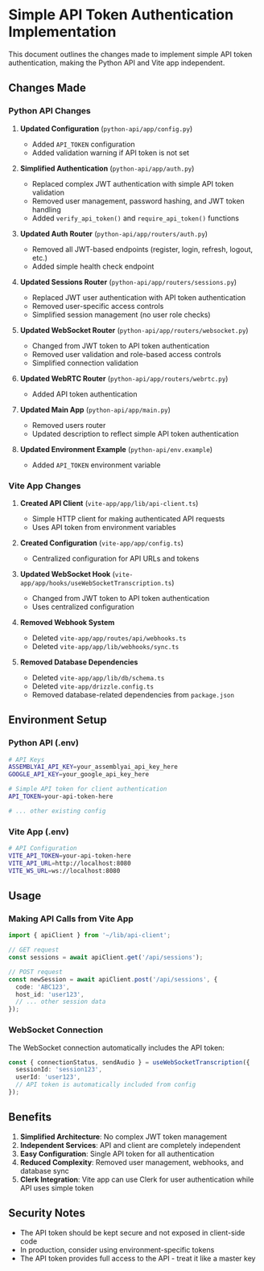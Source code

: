 # Simple API Token Authentication Implementation

This document outlines the changes made to implement simple API token authentication, making the Python API and Vite app independent.

## Changes Made

### Python API Changes

1. **Updated Configuration** (`python-api/app/config.py`)
   - Added `API_TOKEN` configuration
   - Added validation warning if API token is not set

2. **Simplified Authentication** (`python-api/app/auth.py`)
   - Replaced complex JWT authentication with simple API token validation
   - Removed user management, password hashing, and JWT token handling
   - Added `verify_api_token()` and `require_api_token()` functions

3. **Updated Auth Router** (`python-api/app/routers/auth.py`)
   - Removed all JWT-based endpoints (register, login, refresh, logout, etc.)
   - Added simple health check endpoint

4. **Updated Sessions Router** (`python-api/app/routers/sessions.py`)
   - Replaced JWT user authentication with API token authentication
   - Removed user-specific access controls
   - Simplified session management (no user role checks)

5. **Updated WebSocket Router** (`python-api/app/routers/websocket.py`)
   - Changed from JWT token to API token authentication
   - Removed user validation and role-based access controls
   - Simplified connection validation

6. **Updated WebRTC Router** (`python-api/app/routers/webrtc.py`)
   - Added API token authentication

7. **Updated Main App** (`python-api/app/main.py`)
   - Removed users router
   - Updated description to reflect simple API token authentication

8. **Updated Environment Example** (`python-api/env.example`)
   - Added `API_TOKEN` environment variable

### Vite App Changes

1. **Created API Client** (`vite-app/app/lib/api-client.ts`)
   - Simple HTTP client for making authenticated API requests
   - Uses API token from environment variables

2. **Created Configuration** (`vite-app/app/config.ts`)
   - Centralized configuration for API URLs and tokens

3. **Updated WebSocket Hook** (`vite-app/app/hooks/useWebSocketTranscription.ts`)
   - Changed from JWT token to API token authentication
   - Uses centralized configuration

4. **Removed Webhook System**
   - Deleted `vite-app/app/routes/api/webhooks.ts`
   - Deleted `vite-app/app/lib/webhooks/sync.ts`

5. **Removed Database Dependencies**
   - Deleted `vite-app/app/lib/db/schema.ts`
   - Deleted `vite-app/drizzle.config.ts`
   - Removed database-related dependencies from `package.json`

## Environment Setup

### Python API (.env)
```bash
# API Keys
ASSEMBLYAI_API_KEY=your_assemblyai_api_key_here
GOOGLE_API_KEY=your_google_api_key_here

# Simple API token for client authentication
API_TOKEN=your-api-token-here

# ... other existing config
```

### Vite App (.env)
```bash
# API Configuration
VITE_API_TOKEN=your-api-token-here
VITE_API_URL=http://localhost:8080
VITE_WS_URL=ws://localhost:8080
```

## Usage

### Making API Calls from Vite App
```typescript
import { apiClient } from '~/lib/api-client';

// GET request
const sessions = await apiClient.get('/api/sessions');

// POST request
const newSession = await apiClient.post('/api/sessions', {
  code: 'ABC123',
  host_id: 'user123',
  // ... other session data
});
```

### WebSocket Connection
The WebSocket connection automatically includes the API token:
```typescript
const { connectionStatus, sendAudio } = useWebSocketTranscription({
  sessionId: 'session123',
  userId: 'user123',
  // API token is automatically included from config
});
```

## Benefits

1. **Simplified Architecture**: No complex JWT token management
2. **Independent Services**: API and client are completely independent
3. **Easy Configuration**: Single API token for all authentication
4. **Reduced Complexity**: Removed user management, webhooks, and database sync
5. **Clerk Integration**: Vite app can use Clerk for user authentication while API uses simple token

## Security Notes

- The API token should be kept secure and not exposed in client-side code
- In production, consider using environment-specific tokens
- The API token provides full access to the API - treat it like a master key
